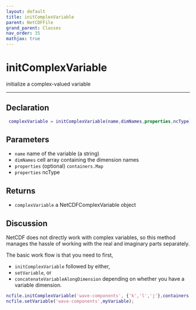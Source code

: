 ```yaml
---
layout: default
title: initComplexVariable
parent: NetCDFFile
grand_parent: Classes
nav_order: 35
mathjax: true
---
```


#  initComplexVariable

initialize a complex-valued variable


---

## Declaration
```matlab
 complexVariable = initComplexVariable(name,dimNames,properties,ncType)
```
## Parameters
+ `name`  name of the variable (a string)
+ `dimNames`  cell array containing the dimension names
+ `properties`  (optional) `containers.Map`
+ `properties`  ncType

## Returns
+ `complexVariable`  a NetCDFComplexVariable object

## Discussion

  NetCDF does not directly work with complex variables, so this
  method manages the hassle of working with the real and
  imaginary parts separately.
 
  The basic work flow is that you need to first,
  - `initComplexVariable`
  followed by either,
  - `setVariable`,
  or
  - `concatenateVariableAlongDimension`
  depending on whether you have a variable dimension.
 
  ```matlab
  ncfile.initComplexVariable('wave-components', {'k','l','j'},containers.Map({'units'},{'m/s'}),'NC_DOUBLE');
  ncfile.setVariable('wave-components',myVariable);
  ```
 
              
